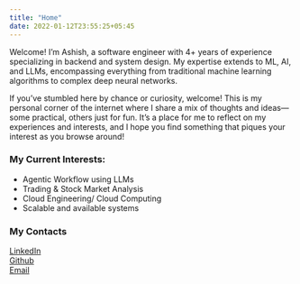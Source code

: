 ```yaml
---
title: "Home"
date: 2022-01-12T23:55:25+05:45
---
```


Welcome! I’m Ashish, a software engineer with 4+ years of experience specializing in backend and system design. My expertise extends to ML, AI, and LLMs, encompassing everything from traditional machine learning algorithms to complex deep neural networks.


If you’ve stumbled here by chance or curiosity, welcome! This is my personal corner of the internet where I share a mix of thoughts and ideas—some practical, others just for fun. It’s a place for me to reflect on my experiences and interests, and I hope you find something that piques your interest as you browse around!

### My Current Interests:

- Agentic Workflow using LLMs
- Trading & Stock Market Analysis
- Cloud Engineering/ Cloud Computing
- Scalable and available systems



### My Contacts

[LinkedIn](https://www.linkedin.com/in/ashish-s-4692b810b/)  
[Github](https://github.com/ashishsubedi)  
[Email](mailto:iamashishsubed@gmail.com)
